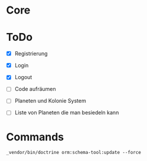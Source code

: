 # Core


# ToDo
 - [x] Registrierung
 - [x] Login
 - [x] Logout
 - [ ] Code aufräumen
 
 - [ ] Planeten und Kolonie System
 - [ ] Liste von Planeten die man besiedeln kann


# Commands
``_vendor/bin/doctrine orm:schema-tool:update --force``
